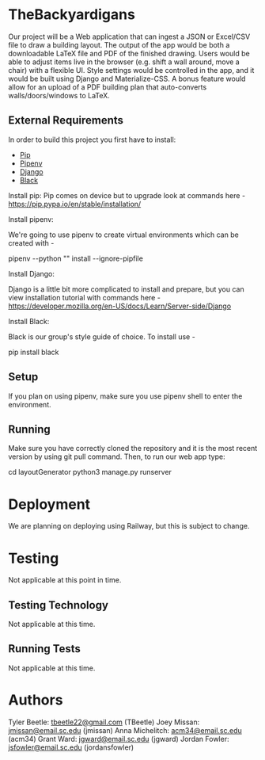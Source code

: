 # TheBackyardigans

Our project will be a Web application that can ingest a JSON or Excel/CSV file to draw a building layout. The output of the app would be both a downloadable LaTeX file and PDF of the finished drawing. Users would be able to adjust items live in the browser (e.g. shift a wall around, move a chair) with a flexible UI. Style settings would be controlled in the app, and it would be built using Django and Materialize-CSS. A bonus feature would allow for an upload of a PDF building plan that auto-converts walls/doors/windows to LaTeX.

## External Requirements

In order to build this project you first have to install:

- [Pip](https://pypi.org/project/pip/)
- [Pipenv](https://pypi.org/project/pipenv/)
- [Django](https://www.djangoproject.com/)
- [Black](https://pypi.org/project/black/)

Install pip:
Pip comes on device but to upgrade look at commands here - https://pip.pypa.io/en/stable/installation/

Install pipenv:

We're going to use pipenv to create virtual environments which can be created with -

pipenv --python "<path-to-python>" install --ignore-pipfile

Install Django:

Django is a little bit more complicated to install and prepare, but you can view installation tutorial with commands here - https://developer.mozilla.org/en-US/docs/Learn/Server-side/Django

Install Black:

Black is our group's style guide of choice. To install use -

pip install black

## Setup

If you plan on using pipenv, make sure you use pipenv shell to enter the environment.

## Running

Make sure you have correctly cloned the repository and it is the most recent version by using git pull command. Then, to run our web app type:

cd layoutGenerator
python3 manage.py runserver

# Deployment

We are planning on deploying using Railway, but this is subject to change.

# Testing

Not applicable at this point in time.

## Testing Technology

Not applicable at this time.

## Running Tests

Not applicable at this time.

# Authors

Tyler Beetle: tbeetle22@gmail.com (TBeetle)
Joey Missan: jmissan@email.sc.edu (jmissan)
Anna Michelitch: acm34@email.sc.edu (acm34)
Grant Ward: jgward@email.sc.edu (jgward)
Jordan Fowler: jsfowler@email.sc.edu (jordansfowler)
